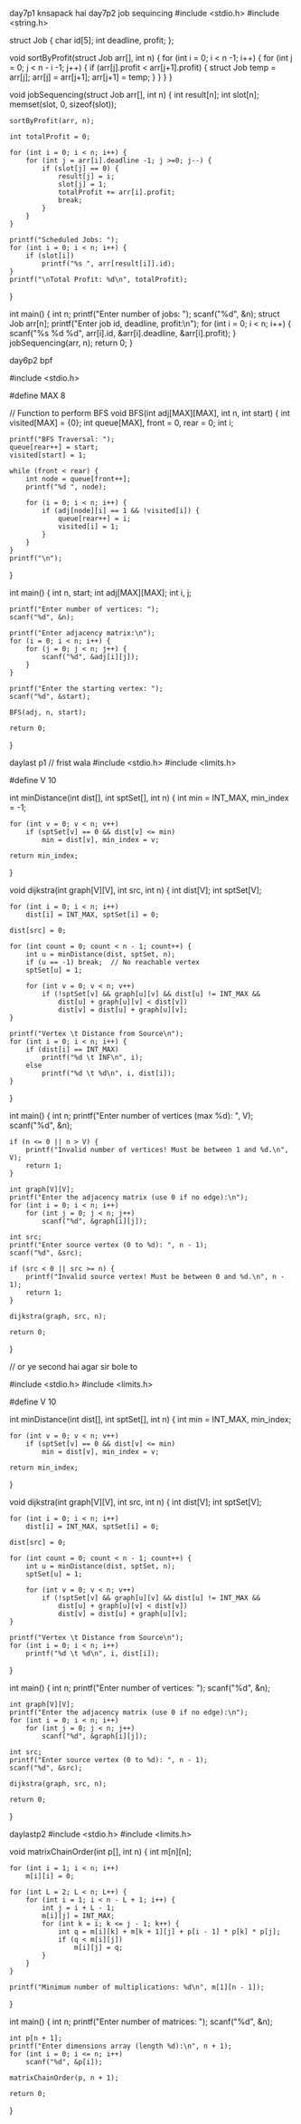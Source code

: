 day7p1 knsapack hai 
day7p2 job sequincing 
#include <stdio.h>
#include <string.h>

struct Job {
    char id[5];
    int deadline, profit;
};

void sortByProfit(struct Job arr[], int n) {
    for (int i = 0; i < n -1; i++) {
        for (int j = 0; j < n - i -1; j++) {
            if (arr[j].profit < arr[j+1].profit) {
                struct Job temp = arr[j];
                arr[j] = arr[j+1];
                arr[j+1] = temp;
            }
        }
    }
}

void jobSequencing(struct Job arr[], int n) {
    int result[n];
    int slot[n];
    memset(slot, 0, sizeof(slot));

    sortByProfit(arr, n);

    int totalProfit = 0;

    for (int i = 0; i < n; i++) {
        for (int j = arr[i].deadline -1; j >=0; j--) {
            if (slot[j] == 0) {
                result[j] = i;
                slot[j] = 1;
                totalProfit += arr[i].profit;
                break;
            }
        }
    }

    printf("Scheduled Jobs: ");
    for (int i = 0; i < n; i++) {
        if (slot[i])
            printf("%s ", arr[result[i]].id);
    }
    printf("\nTotal Profit: %d\n", totalProfit);
}

int main() {
    int n;
    printf("Enter number of jobs: ");
    scanf("%d", &n);
    struct Job arr[n];
    printf("Enter job id, deadline, profit:\n");
    for (int i = 0; i < n; i++) {
        scanf("%s %d %d", arr[i].id, &arr[i].deadline, &arr[i].profit);
    }
    jobSequencing(arr, n);
    return 0;
}

day6p2 bpf

#include <stdio.h>

#define MAX 8

// Function to perform BFS
void BFS(int adj[MAX][MAX], int n, int start) {
    int visited[MAX] = {0};
    int queue[MAX], front = 0, rear = 0;
    int i;
    
    printf("BFS Traversal: ");
    queue[rear++] = start;
    visited[start] = 1;
    
    while (front < rear) {
        int node = queue[front++];
        printf("%d ", node);
        
        for (i = 0; i < n; i++) {
            if (adj[node][i] == 1 && !visited[i]) {
                queue[rear++] = i;
                visited[i] = 1;
            }
        }
    }
    printf("\n");
}

int main() {
    int n, start;
    int adj[MAX][MAX];
    int i, j;
    
    printf("Enter number of vertices: ");
    scanf("%d", &n);
    
    printf("Enter adjacency matrix:\n");
    for (i = 0; i < n; i++) {
        for (j = 0; j < n; j++) {
            scanf("%d", &adj[i][j]);
        }
    }
    
    printf("Enter the starting vertex: ");
    scanf("%d", &start);
    
    BFS(adj, n, start);
    
    return 0;
}

daylast p1
// frist wala 
#include <stdio.h>
#include <limits.h>

#define V 10

int minDistance(int dist[], int sptSet[], int n) {
    int min = INT_MAX, min_index = -1;

    for (int v = 0; v < n; v++)
        if (sptSet[v] == 0 && dist[v] <= min)
            min = dist[v], min_index = v;

    return min_index;
}

void dijkstra(int graph[V][V], int src, int n) {
    int dist[V];
    int sptSet[V];

    for (int i = 0; i < n; i++)
        dist[i] = INT_MAX, sptSet[i] = 0;

    dist[src] = 0;

    for (int count = 0; count < n - 1; count++) {
        int u = minDistance(dist, sptSet, n);
        if (u == -1) break;  // No reachable vertex
        sptSet[u] = 1;

        for (int v = 0; v < n; v++)
            if (!sptSet[v] && graph[u][v] && dist[u] != INT_MAX &&
                dist[u] + graph[u][v] < dist[v])
                dist[v] = dist[u] + graph[u][v];
    }

    printf("Vertex \t Distance from Source\n");
    for (int i = 0; i < n; i++) {
        if (dist[i] == INT_MAX)
            printf("%d \t INF\n", i);
        else
            printf("%d \t %d\n", i, dist[i]);
    }
}

int main() {
    int n;
    printf("Enter number of vertices (max %d): ", V);
    scanf("%d", &n);

    if (n <= 0 || n > V) {
        printf("Invalid number of vertices! Must be between 1 and %d.\n", V);
        return 1;
    }

    int graph[V][V];
    printf("Enter the adjacency matrix (use 0 if no edge):\n");
    for (int i = 0; i < n; i++)
        for (int j = 0; j < n; j++)
            scanf("%d", &graph[i][j]);

    int src;
    printf("Enter source vertex (0 to %d): ", n - 1);
    scanf("%d", &src);

    if (src < 0 || src >= n) {
        printf("Invalid source vertex! Must be between 0 and %d.\n", n - 1);
        return 1;
    }

    dijkstra(graph, src, n);

    return 0;
}

// or ye second hai agar sir bole to

#include <stdio.h>
#include <limits.h>

#define V 10

int minDistance(int dist[], int sptSet[], int n) {
    int min = INT_MAX, min_index;

    for (int v = 0; v < n; v++)
        if (sptSet[v] == 0 && dist[v] <= min)
            min = dist[v], min_index = v;

    return min_index;
}

void dijkstra(int graph[V][V], int src, int n) {
    int dist[V];
    int sptSet[V];

    for (int i = 0; i < n; i++)
        dist[i] = INT_MAX, sptSet[i] = 0;

    dist[src] = 0;

    for (int count = 0; count < n - 1; count++) {
        int u = minDistance(dist, sptSet, n);
        sptSet[u] = 1;

        for (int v = 0; v < n; v++)
            if (!sptSet[v] && graph[u][v] && dist[u] != INT_MAX &&
                dist[u] + graph[u][v] < dist[v])
                dist[v] = dist[u] + graph[u][v];
    }

    printf("Vertex \t Distance from Source\n");
    for (int i = 0; i < n; i++)
        printf("%d \t %d\n", i, dist[i]);
}

int main() {
    int n;
    printf("Enter number of vertices: ");
    scanf("%d", &n);

    int graph[V][V];
    printf("Enter the adjacency matrix (use 0 if no edge):\n");
    for (int i = 0; i < n; i++)
        for (int j = 0; j < n; j++)
            scanf("%d", &graph[i][j]);

    int src;
    printf("Enter source vertex (0 to %d): ", n - 1);
    scanf("%d", &src);

    dijkstra(graph, src, n);

    return 0;
}

daylastp2
#include <stdio.h>
#include <limits.h>

void matrixChainOrder(int p[], int n) {
    int m[n][n];

    for (int i = 1; i < n; i++)
        m[i][i] = 0;

    for (int L = 2; L < n; L++) {
        for (int i = 1; i < n - L + 1; i++) {
            int j = i + L - 1;
            m[i][j] = INT_MAX;
            for (int k = i; k <= j - 1; k++) {
                int q = m[i][k] + m[k + 1][j] + p[i - 1] * p[k] * p[j];
                if (q < m[i][j])
                    m[i][j] = q;
            }
        }
    }

    printf("Minimum number of multiplications: %d\n", m[1][n - 1]);
}

int main() {
    int n;
    printf("Enter number of matrices: ");
    scanf("%d", &n);

    int p[n + 1];
    printf("Enter dimensions array (length %d):\n", n + 1);
    for (int i = 0; i <= n; i++)
        scanf("%d", &p[i]);

    matrixChainOrder(p, n + 1);

    return 0;
}

